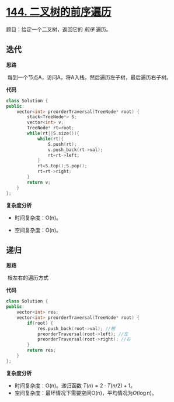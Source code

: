 # [144. 二叉树的前序遍历](https://leetcode-cn.com/problems/binary-tree-preorder-traversal/)

题目：给定一个二叉树，返回它的 *前序* 遍历。



## 迭代

**思路**

​	每到一个节点A，访问A，将A入栈，然后遍历左子树，最后遍历右子树。



**代码**

```C++
class Solution {
public:
    vector<int> preorderTraversal(TreeNode* root) {
        stack<TreeNode*> S;
        vector<int> v;
        TreeNode* rt=root;
        while(rt||S.size()){
            while(rt){
                S.push(rt);
                v.push_back(rt->val);
                rt=rt->left;
            }
            rt=S.top();S.pop();
            rt=rt->right;
        } 
        return v;
    }
};
```



**复杂度分析**

- 时间复杂度：O(n)。

- 空间复杂度：O(n)。



## 递归

**思路**

​	根左右的遍历方式



**代码**

```C++
class Solution {
public:
    vector<int> res;
    vector<int> preorderTraversal(TreeNode* root) {
        if(root) {
            res.push_back(root->val); //根
            preorderTraversal(root->left); //左
            preorderTraversal(root->right); //右
        }
        return res;
    }
};
```



**复杂度分析**

* 时间复杂度：O(n)。递归函数 $T(n) = 2 \cdot T(n/2)+1$。
* 空间复杂度：最坏情况下需要空间O(n)，平均情况为$O(\log n)$。

